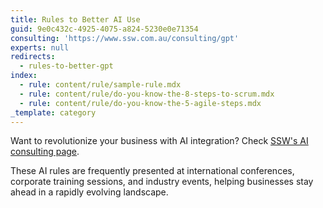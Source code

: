 ```yaml
---
title: Rules to Better AI Use
guid: 9e0c432c-4925-4075-a824-5230e0e71354
consulting: 'https://www.ssw.com.au/consulting/gpt'
experts: null
redirects:
  - rules-to-better-gpt
index:
  - rule: content/rule/sample-rule.mdx
  - rule: content/rule/do-you-know-the-8-steps-to-scrum.mdx
  - rule: content/rule/do-you-know-the-5-agile-steps.mdx
_template: category
---
```


Want to revolutionize your business with AI integration? Check [SSW's AI consulting page](https://www.ssw.com.au/consulting/artificial-intelligence).

These AI rules are frequently presented at international conferences, corporate training sessions, and industry events, helping businesses stay ahead in a rapidly evolving landscape.
